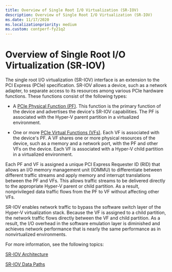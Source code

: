 ```yaml
---
title: Overview of Single Root I/O Virtualization (SR-IOV)
description: Overview of Single Root I/O Virtualization (SR-IOV)
ms.date: 11/17/2020
ms.localizationpriority: medium
ms.custom: contperf-fy21q2
---
```


# Overview of Single Root I/O Virtualization (SR-IOV)


The single root I/O virtualization (SR-IOV) interface is an extension to the PCI Express (PCIe) specification. SR-IOV allows a device, such as a network adapter, to separate access to its resources among various PCIe hardware functions. These functions consist of the following types:

* A [PCIe Physical Function (PF)](sr-iov-physical-function--pf-.md). This function is the primary function of the device and advertises the device's SR-IOV capabilities. The PF is associated with the Hyper-V parent partition in a virtualized environment.

* One or more [PCIe Virtual Functions (VFs)](sr-iov-virtual-functions--vfs-.md). Each VF is associated with the device's PF. A VF shares one or more physical resources of the device, such as a memory and a network port, with the PF and other VFs on the device. Each VF is associated with a Hyper-V child partition in a virtualized environment.

Each PF and VF is assigned a unique PCI Express Requester ID (RID) that allows an I/O memory management unit (IOMMU) to differentiate between different traffic streams and apply memory and interrupt translations between the PF and VFs. This allows traffic streams to be delivered directly to the appropriate Hyper-V parent or child partition. As a result, nonprivileged data traffic flows from the PF to VF without affecting other VFs.

SR-IOV enables network traffic to bypass the software switch layer of the Hyper-V virtualization stack. Because the VF is assigned to a child partition, the network traffic flows directly between the VF and child partition. As a result, the I/O overhead in the software emulation layer is diminished and achieves network performance that is nearly the same performance as in nonvirtualized environments.

For more information, see the following topics:

[SR-IOV Architecture](sr-iov-architecture.md)

[SR-IOV Data Paths](sr-iov-data-paths.md)

 

 





